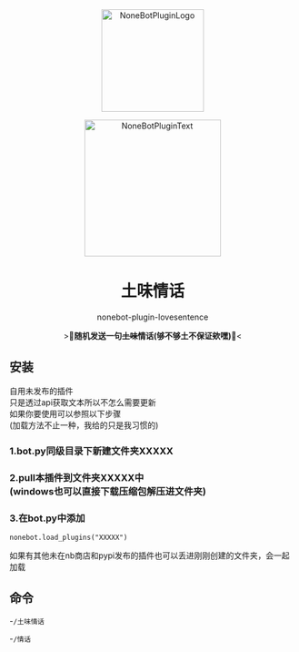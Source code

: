 <div align="center">
  <a href="https://v2.nonebot.dev/store"><img src="https://s2.loli.net/2022/06/16/opBDE8Swad5rU3n.png" width="180" height="180" alt="NoneBotPluginLogo"></a>
  <br>
  <p><img src="https://s2.loli.net/2022/06/16/xsVUGRrkbn1ljTD.png" width="240" alt="NoneBotPluginText"></p>
</div>

<div align="center">

# 土味情话
nonebot-plugin-lovesentence

\>💬**随机发送一句~~土味~~情话(够不够土不保证欸嘿)**💬<
</div>



## 安装

  自用未发布的插件<br>
  只是透过api获取文本所以不怎么需要更新<br>
  如果你要使用可以参照以下步骤<br>
  (加载方法不止一种，我给的只是我习惯的)
  
  ### 1.bot.py同级目录下新建文件夹XXXXX
  
  ### 2.pull本插件到文件夹XXXXX中<br>  (windows也可以直接下载压缩包解压进文件夹)
  
  ### 3.在bot.py中添加
   
   `nonebot.load_plugins("XXXXX")`
   
   如果有其他未在nb商店和pypi发布的插件也可以丢进刚刚创建的文件夹，会一起加载

## 命令

-`/土味情话`

-`/情话`

